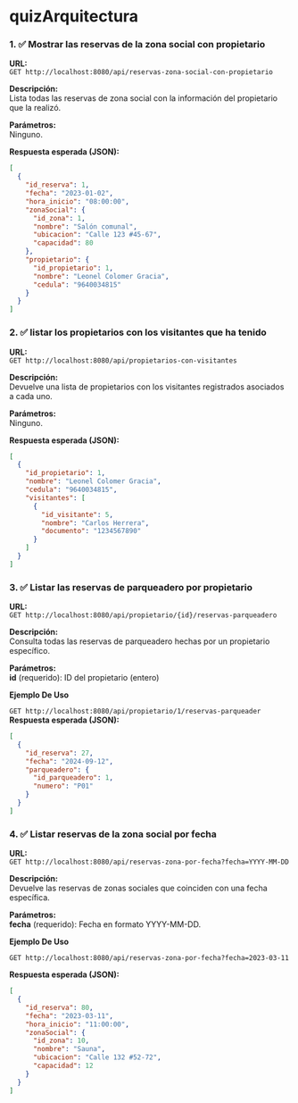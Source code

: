 # quizArquitectura

### 1. ✅ Mostrar las reservas de la zona social con propietario

**URL:**  
`GET http://localhost:8080/api/reservas-zona-social-con-propietario`

**Descripción:**  
Lista todas las reservas de zona social con la información del propietario que la realizó.

**Parámetros:**  
Ninguno.

**Respuesta esperada (JSON):**

```json
[
  {
    "id_reserva": 1,
    "fecha": "2023-01-02",
    "hora_inicio": "08:00:00",
    "zonaSocial": {
      "id_zona": 1,
      "nombre": "Salón comunal",
      "ubicacion": "Calle 123 #45-67",
      "capacidad": 80
    },
    "propietario": {
      "id_propietario": 1,
      "nombre": "Leonel Colomer Gracia",
      "cedula": "9640034815"
    }
  }
]
```


### 2. ✅ listar los propietarios con los visitantes que ha tenido

**URL:**  
`GET http://localhost:8080/api/propietarios-con-visitantes`

**Descripción:**  
Devuelve una lista de propietarios con los visitantes registrados asociados a cada uno.

**Parámetros:**  
Ninguno.

**Respuesta esperada (JSON):**

```json
[
  {
    "id_propietario": 1,
    "nombre": "Leonel Colomer Gracia",
    "cedula": "9640034815",
    "visitantes": [
      {
        "id_visitante": 5,
        "nombre": "Carlos Herrera",
        "documento": "1234567890"
      }
    ]
  }
]
```


### 3. ✅ Listar las reservas de parqueadero por propietario

**URL:**  
`GET http://localhost:8080/api/propietario/{id}/reservas-parqueadero`

**Descripción:**  
Consulta todas las reservas de parqueadero hechas por un propietario específico.

**Parámetros:**  
**id** (requerido): ID del propietario (entero)

**Ejemplo De Uso**

`GET http://localhost:8080/api/propietario/1/reservas-parqueader`
**Respuesta esperada (JSON):**

```json
[
  {
    "id_reserva": 27,
    "fecha": "2024-09-12",
    "parqueadero": {
      "id_parqueadero": 1,
      "numero": "P01"
    }
  }
]
```
### 4. ✅ Listar reservas de la zona social por fecha

**URL:**  
`GET http://localhost:8080/api/reservas-zona-por-fecha?fecha=YYYY-MM-DD`

**Descripción:**  
Devuelve las reservas de zonas sociales que coinciden con una fecha específica.

**Parámetros:**  
**fecha** (requerido): Fecha en formato YYYY-MM-DD.

**Ejemplo De Uso**

`GET http://localhost:8080/api/reservas-zona-por-fecha?fecha=2023-03-11`

**Respuesta esperada (JSON):**

```json
[
  {
    "id_reserva": 80,
    "fecha": "2023-03-11",
    "hora_inicio": "11:00:00",
    "zonaSocial": {
      "id_zona": 10,
      "nombre": "Sauna",
      "ubicacion": "Calle 132 #52-72",
      "capacidad": 12
    }
  }
]
```
